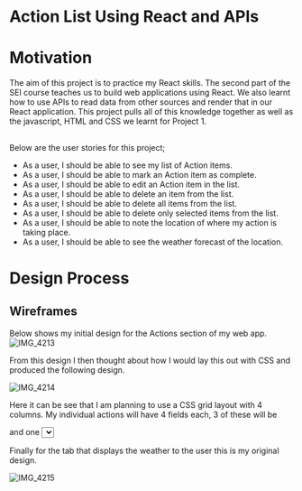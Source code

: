 # Action List Using React and APIs

# Motivation

The aim of this project is to practice my React skills. The second part of the SEI course teaches us to build web applications using React. We also learnt how to use APIs to read data from other sources and render that in our React application. This project pulls all of this knowledge together as well as the javascript, HTML and CSS we learnt for Project 1.

##

Below are the user stories for this project;

* As a user, I should be able to see my list of Action items.
* As a user, I should be able to mark an Action item as complete.
* As a user, I should be able to edit an Action item in the list.
* As a user, I should be able to delete an item from the list.
* As a user, I should be able to delete all items from the list.
* As a user, I should be able to delete only selected items from the list.
* As a user, I should be able to note the location of where my action is taking place.
* As a user, I should be able to see the weather forecast of the location.

# Design Process

## Wireframes

Below shows my initial design for the Actions section of my web app.
![IMG_4213](https://user-images.githubusercontent.com/126505751/233420163-f174b7d8-1c1e-4a61-a5c4-8c81baeb77f5.jpg)



From this design I then thought about how I would lay this out with CSS and produced the following design.

![IMG_4214](https://user-images.githubusercontent.com/126505751/233420194-9ea20046-287f-4c44-82a1-f7179f7a0404.png)


Here it can be see that I am planning to use a CSS grid layout with 4 columns. My individual actions will have 4 fields each, 3 of these will be <p> and one <select>.

Finally for the tab that displays the weather to the user this is my original design.

![IMG_4215](https://user-images.githubusercontent.com/126505751/233420235-dafc39b0-d3b6-4175-82e3-c0c8d8c779ee.jpg)





